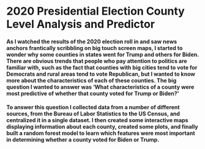 # 2020 Presidential Election County Level Analysis and Predictor

#### As I watched the results of the 2020 election roll in and saw news anchors frantically scribbling on big touch screen maps, I started to wonder why some counties in states went for Trump and others for Biden. There are obvious trends that people who pay attention to politics are familiar with, such as the fact that counties with big cities tend to vote for Democrats and rural areas tend to vote Republican, but I wanted to know more about the characteristics of each of these counties. The big question I wanted to answer was ‘What characteristics of a county were most predictive of whether that county voted for Trump or Biden?’
  
#### To answer this question I collected data from a number of different sources, from the Bureau of Labor Statistics to the US Census, and centralized it in a single dataset. I then created some interactive maps displaying information about each county, created some plots, and finally built a random forest model to learn which features were most important in determining whether a county voted for Biden or Trump.

